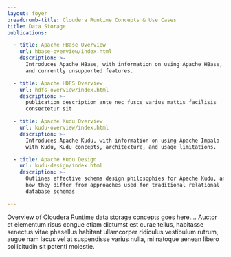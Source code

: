 ```yaml
---
layout: foyer
breadcrumb-title: Cloudera Runtime Concepts & Use Cases
title: Data Storage
publications:

  - title: Apache HBase Overview
    url: hbase-overview/index.html
    description: >-
      Introduces Apache HBase, with information on using Apache HBase, use cases,
      and currently unsupported features.

  - title: Apache HDFS Overview
    url: hdfs-overview/index.html
    description: >-
      publication description ante nec fusce varius mattis facilisis
      consectetur sit

  - title: Apache Kudu Overview
    url: kudu-overview/index.html
    description: >-
      Introduces Apache Kudu, with information on using Apache Impala
      with Kudu, Kudu concepts, architecture, and usage limitations.

  - title: Apache Kudu Design
    url: kudu-design/index.html
    description: >-
      Outlines effective schema design philosophies for Apache Kudu, and
      how they differ from approaches used for traditional relational
      database schemas

---
```

Overview of Cloudera Runtime data storage concepts goes here.... Auctor
et elementum risus congue etiam dictumst est curae tellus, habitasse
senectus vitae phasellus habitant ullamcorper ridiculus vestibulum
rutrum, augue nam lacus vel at suspendisse varius nulla, mi natoque
aenean libero sollicitudin sit potenti molestie.
